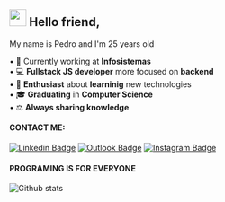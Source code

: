 ## <img src="https://camo.githubusercontent.com/e8e7b06ecf583bc040eb60e44eb5b8e0ecc5421320a92929ce21522dbc34c891/68747470733a2f2f6d656469612e67697068792e636f6d2f6d656469612f6876524a434c467a6361737252346961377a2f67697068792e676966" width="30px"> Hello friend, 

My name is Pedro and I'm 25 years old

• 📌 Currently working at <strong>Infosistemas</strong>
<br/>• 💻 <strong>Fullstack JS developer</strong> more focused on <strong>backend</strong>
<br/>• 🚀 <strong>Enthusiast</strong> about <strong>learninig</strong> new technologies
<br/>• 🎓 <strong>Graduating</strong> in <strong>Computer Science</strong>
<br/>• ⚖ <strong>Always sharing knowledge</strong>

#### <strong>CONTACT ME:</strong>

[![Linkedin Badge](https://img.shields.io/badge/-Pedro%20Lima-2ecc71?style=flat-square&logo=Linkedin&logoColor=white&link=https://www.linkedin.com/in/pedrhl/)](https://www.linkedin.com/in/pedrhl/)
[![Outlook Badge](https://img.shields.io/badge/-dev.pedro@outlook.com-2ecc71?style=flat-square&logo=microsoft-outlook&logoColor=white=mailto:dev.pedro@outlook.com)](mailto:dev.pedro@outlook.com)
[![Instagram Badge](https://img.shields.io/badge/-pedroriqque-2ecc71?style=flat-square&logo=instagram&logoColor=white&link=https://www.instagram.com/pedroriqque)](https://www.instagram.com/pedroriqque)


#### <strong>PROGRAMING IS FOR EVERYONE</strong>

![Github stats](https://github-readme-stats.vercel.app/api?username=pedroriqque&theme=vision-friendly-dark&show_icons=true&title_color=2ecc71&icon_color=2ecc71)
